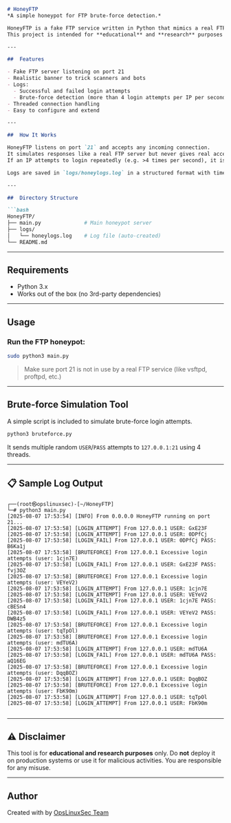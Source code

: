 ````markdown
# HoneyFTP   
*A simple honeypot for FTP brute-force detection.*

HoneyFTP is a fake FTP service written in Python that mimics a real FTP server, designed to detect suspicious login attempts, including brute-force attacks and common exploit patterns.  
This project is intended for **educational** and **research** purposes in a controlled environment only.

---

##  Features

- Fake FTP server listening on port 21
- Realistic banner to trick scanners and bots
- Logs:
  - Successful and failed login attempts
  - Brute-force detection (more than 4 login attempts per IP per second)
- Threaded connection handling
- Easy to configure and extend

---

##  How It Works

HoneyFTP listens on port `21` and accepts any incoming connection.  
It simulates responses like a real FTP server but never gives real access.  
If an IP attempts to login repeatedly (e.g. >4 times per second), it is flagged as a brute-force attempt.

Logs are saved in `logs/honeylogs.log` in a structured format with timestamps.

---

##  Directory Structure

```bash
HoneyFTP/
├── main.py              # Main honeypot server
├── logs/
│   └── honeylogs.log    # Log file (auto-created)
└── README.md            
````

---

##  Requirements

* Python 3.x
* Works out of the box (no 3rd-party dependencies)

---

##  Usage

### Run the FTP honeypot:

```bash
sudo python3 main.py
```

> Make sure port 21 is not in use by a real FTP service (like vsftpd, proftpd, etc.)

---

## Brute-force Simulation Tool

A simple script is included to simulate brute-force login attempts.

```bash
python3 bruteforce.py
```

It sends multiple random `USER`/`PASS` attempts to `127.0.0.1:21` using 4 threads.

---

## 📋 Sample Log Output

```
┌──(root㉿opslinuxsec)-[~/HoneyFTP]
└─# python3 main.py
[2025-08-07 17:53:54] [INFO] From 0.0.0.0 HoneyFTP running on port 21...
[2025-08-07 17:53:58] [LOGIN_ATTEMPT] From 127.0.0.1 USER: GxE23F
[2025-08-07 17:53:58] [LOGIN_ATTEMPT] From 127.0.0.1 USER: 0DPfCj
[2025-08-07 17:53:58] [LOGIN_FAIL] From 127.0.0.1 USER: 0DPfCj PASS: B6Ka1j
[2025-08-07 17:53:58] [BRUTEFORCE] From 127.0.0.1 Excessive login attempts (user: 1cjn7E)
[2025-08-07 17:53:58] [LOGIN_FAIL] From 127.0.0.1 USER: GxE23F PASS: fvj3OZ
[2025-08-07 17:53:58] [BRUTEFORCE] From 127.0.0.1 Excessive login attempts (user: VEYeV2)
[2025-08-07 17:53:58] [LOGIN_ATTEMPT] From 127.0.0.1 USER: 1cjn7E
[2025-08-07 17:53:58] [LOGIN_ATTEMPT] From 127.0.0.1 USER: VEYeV2
[2025-08-07 17:53:58] [LOGIN_FAIL] From 127.0.0.1 USER: 1cjn7E PASS: cBESn4
[2025-08-07 17:53:58] [LOGIN_FAIL] From 127.0.0.1 USER: VEYeV2 PASS: DWB4z5
[2025-08-07 17:53:58] [BRUTEFORCE] From 127.0.0.1 Excessive login attempts (user: tqTpOl)
[2025-08-07 17:53:58] [BRUTEFORCE] From 127.0.0.1 Excessive login attempts (user: mdTU6A)
[2025-08-07 17:53:58] [LOGIN_ATTEMPT] From 127.0.0.1 USER: mdTU6A
[2025-08-07 17:53:58] [LOGIN_FAIL] From 127.0.0.1 USER: mdTU6A PASS: aQ16EG
[2025-08-07 17:53:58] [BRUTEFORCE] From 127.0.0.1 Excessive login attempts (user: DqqBOZ)
[2025-08-07 17:53:58] [LOGIN_ATTEMPT] From 127.0.0.1 USER: DqqBOZ
[2025-08-07 17:53:58] [BRUTEFORCE] From 127.0.0.1 Excessive login attempts (user: FbK90m)
[2025-08-07 17:53:58] [LOGIN_ATTEMPT] From 127.0.0.1 USER: tqTpOl
[2025-08-07 17:53:58] [LOGIN_ATTEMPT] From 127.0.0.1 USER: FbK90m


```

---

## ⚠️ Disclaimer

This tool is for **educational and research purposes** only.
Do **not** deploy it on production systems or use it for malicious activities.
You are responsible for any misuse.

---

## Author

Created with by [OpsLinuxSec Team](https://github.com/ryanachmad12)

```

